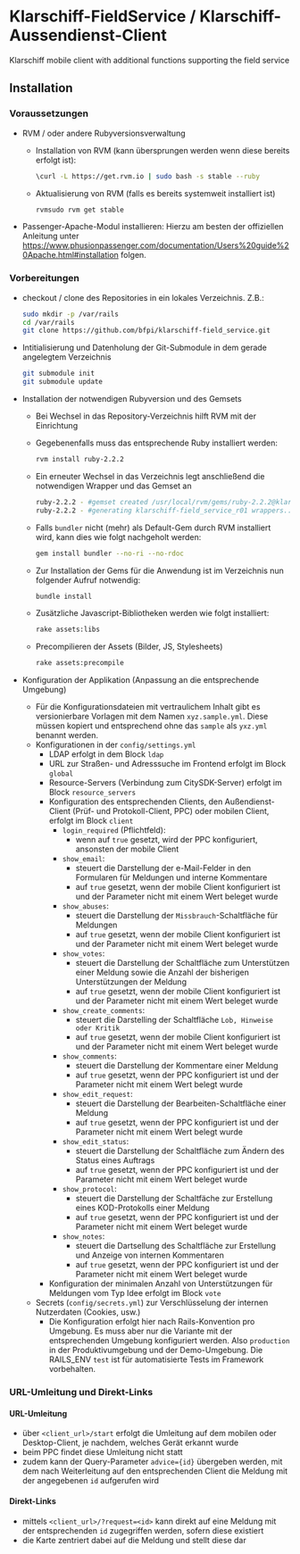 # Klarschiff-FieldService / Klarschiff-Aussendienst-Client
Klarschiff mobile client with additional functions supporting the field service

## Installation
### Voraussetzungen
- RVM / oder andere Rubyversionsverwaltung
  - Installation von RVM (kann übersprungen werden wenn diese bereits erfolgt ist):
  
    ```bash
    \curl -L https://get.rvm.io | sudo bash -s stable --ruby
    ```
  - Aktualisierung von RVM (falls es bereits systemweit installiert ist)
  
    ```bash
    rvmsudo rvm get stable
    ```
- Passenger-Apache-Modul installieren:
  Hierzu am besten der offiziellen Anleitung unter https://www.phusionpassenger.com/documentation/Users%20guide%20Apache.html#installation folgen.
  
### Vorbereitungen
- checkout / clone des Repositories in ein lokales Verzeichnis. Z.B.:

  ```bash
  sudo mkdir -p /var/rails
  cd /var/rails
  git clone https://github.com/bfpi/klarschiff-field_service.git
  ```
- Intitialisierung und Datenholung der Git-Submodule in dem gerade angelegtem Verzeichnis

  ```bash
  git submodule init
  git submodule update
  ```
- Installation der notwendigen Rubyversion und des Gemsets
  - Bei Wechsel in das Repository-Verzeichnis hilft RVM mit der Einrichtung
  - Gegebenenfalls muss das entsprechende Ruby installiert werden:
  
    ```bash
    rvm install ruby-2.2.2
    ```
  - Ein erneuter Wechsel in das Verzeichnis legt anschließend die notwendigen Wrapper und das Gemset an
  
    ```bash
    ruby-2.2.2 - #gemset created /usr/local/rvm/gems/ruby-2.2.2@klarschiff-field_service_r01
    ruby-2.2.2 - #generating klarschiff-field_service_r01 wrappers................
    ```
  - Falls ```bundler``` nicht (mehr) als Default-Gem durch RVM installiert wird, kann dies wie folgt nachgeholt werden:
  
    ```bash
    gem install bundler --no-ri --no-rdoc
    ```
  - Zur Installation der Gems für die Anwendung ist im Verzeichnis nun folgender Aufruf notwendig:
  
    ```bash
    bundle install
    ```
  - Zusätzliche Javascript-Bibliotheken werden wie folgt installiert:
  
    ```bash
    rake assets:libs
    ```
  
  - Precompilieren der Assets (Bilder, JS, Stylesheets)
  
    ```bash
    rake assets:precompile
    ```
- Konfiguration der Applikation (Anpassung an die entsprechende Umgebung)
  - Für die Konfigurationsdateien mit vertraulichem Inhalt gibt es versionierbare Vorlagen mit dem Namen `xyz.sample.yml`. Diese müssen kopiert und entsprechend ohne das `sample` als `yxz.yml` benannt werden.
  - Konfigurationen in der `config/settings.yml`
    - LDAP erfolgt in dem Block `ldap`
    - URL zur Straßen- und Adresssuche im Frontend erfolgt im Block `global`
    - Resource-Servers (Verbindung zum CitySDK-Server) erfolgt im Block `resource_servers`
    - Konfiguration des entsprechenden Clients, den Außendienst-Client (Prüf- und Protokoll-Client, PPC) oder mobilen Client, erfolgt im Block `client`
      - `login_required` (Pflichtfeld): 
        - wenn auf `true` gesetzt, wird der PPC konfiguriert, ansonsten der mobile Client
      - `show_email`: 
        - steuert die Darstellung der e-Mail-Felder in den Formularen für Meldungen und interne Kommentare
        - auf `true` gesetzt, wenn der mobile Client konfiguriert ist und der Parameter nicht mit einem Wert beleget wurde
      - `show_abuses`:
        - steuert die Darstellung der `Missbrauch`-Schaltfläche für Meldungen
        - auf `true` gesetzt, wenn der mobile Client konfiguriert ist und der Parameter nicht mit einem Wert beleget wurde
      - `show_votes`:
        - steuert die Darstellung der Schaltfläche zum Unterstützen einer Meldung sowie die Anzahl der bisherigen Unterstützungen der Meldung
        - auf `true` gesetzt, wenn der mobile Client konfiguriert ist und der Parameter nicht mit einem Wert beleget wurde
      - `show_create_comments`:
        - steuert die Darstelling der Schaltfläche `Lob, Hinweise oder Kritik`
        - auf `true` gesetzt, wenn der mobile Client konfiguriert ist und der Parameter nicht mit einem Wert beleget wurde
      - `show_comments`:
        - steuert die Darstellung der Kommentare einer Meldung
        - auf `true` gesetzt, wenn der PPC konfiguriert ist und der Parameter nicht mit einem Wert belegt wurde
      - `show_edit_request`:
        - steuert die Darstellung der Bearbeiten-Schaltfläche einer Meldung
        - auf `true` gesetzt, wenn der PPC konfiguriert ist und der Parameter nicht mit einem Wert belegt wurde
      - `show_edit_status`:
        - steuert die Darstellung der Schaltfläche zum Ändern des Status eines Auftrags
        - auf `true` gesetzt, wenn der PPC konfiguriert ist und der Parameter nicht mit einem Wert beleget wurde
      - `show_protocol`:
        - steuert die Darstellung der Schaltfäche zur Erstellung eines KOD-Protokolls einer Meldung
        - auf `true` gesetzt, wenn der PPC konfiguriert ist und der Parameter nicht mit einem Wert beleget wurde
      - `show_notes`:
        - steuert die Dartsellung des Schaltfläche zur Erstellung und Anzeige von internen Kommentaren
        - auf `true` gesetzt, wenn der PPC konfiguriert ist und der Parameter nicht mit einem Wert beleget wurde
    - Konfiguration der minimalen Anzahl von Unterstützungen für Meldungen vom Typ Idee erfolgt im Block `vote`
  - Secrets (`config/secrets.yml`) zur Verschlüsselung der internen Nutzerdaten (Cookies, usw.)
    - Die Konfiguration erfolgt hier nach Rails-Konvention pro Umgebung. Es muss aber nur die Variante mit der entsprechenden Umgebung konfiguriert werden. Also `production` in der Produktivumgebung und der Demo-Umgebung. Die RAILS_ENV `test` ist für automatisierte Tests im Framework vorbehalten.

### URL-Umleitung und Direkt-Links

#### URL-Umleitung
- über `<client_url>/start` erfolgt die Umleitung auf dem mobilen oder Desktop-Client, je nachdem, welches Gerät erkannt wurde
- beim PPC findet diese Umleitung nicht statt
- zudem kann der Query-Parameter `advice={id}` übergeben werden, mit dem nach Weiterleitung auf den entsprechenden Client die Meldung mit der angegebenen `id` aufgerufen wird

#### Direkt-Links
- mittels `<client_url>/?request=<id>` kann direkt auf eine Meldung mit der entsprechenden `id` zugegriffen werden, sofern diese existiert
- die Karte zentriert dabei auf die Meldung und stellt diese dar
